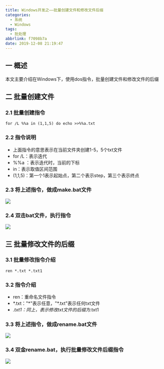 ```yaml
---
title: Windows开发之——批量创建文件和修改文件后缀
categories:
  - 系统
  - Windows
tags:
  - 批处理
abbrlink: f7098b7a
date: 2019-12-08 21:19:47
---
```

## 一 概述

本文主要介绍在Windows下，使用dos指令，批量创建文件和修改文件的后缀      

<!--more-->

## 二 批量创建文件

### 2.1 批量创建指令

```
for /L %%a in (1,1,5) do echo >>%%a.txt
```

### 2.2 指令说明

* 上面指令的意思表示在当前文件夹创建1-5，5个txt文件
* for /L：表示迭代
* %%a ：表示迭代时，当前的下标
* in：表示取值区间范围
* (1,1,5)：第一个1表示起始点，第二个表示step，第三个表示终点

### 2.3 将上述指令，做成make.bat文件
![][1]
### 2.4 双击bat文件，执行指令
![][2]

## 三 批量修改文件的后缀

### 3.1 批量修改指令介绍

```
ren *.txt *.txt1
```

###  3.2 指令介绍

* ren：重命名文件指令
* *.txt："\*"表示任意，"\*.txt"表示任何txt文件
* *.txt1：同上，表示修改txt文件的后缀为*.txt1

### 3.3 将上述指令，做成rename.bat文件
![][3]
### 3.4 双金rename.bat，执行批量修改文件后缀指令
![][4]

[1]:https://cdn.jsdelivr.net/gh/pgzxc/CDN/blog-image/windows-dos-make-bat.png
[2]:https://cdn.jsdelivr.net/gh/pgzxc/CDN/blog-image/windows-dos-make-create.png
[3]:https://cdn.jsdelivr.net/gh/pgzxc/CDN/blog-image/windows-dos-rename-bat.png
[4]:https://cdn.jsdelivr.net/gh/pgzxc/CDN/blog-image/windows-dos-rename-done.png

